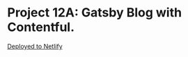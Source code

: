 # Project 12A: Gatsby Blog with Contentful.
[Deployed to Netlify](https://eru-gatsby-contentful-blog.netlify.app/)
